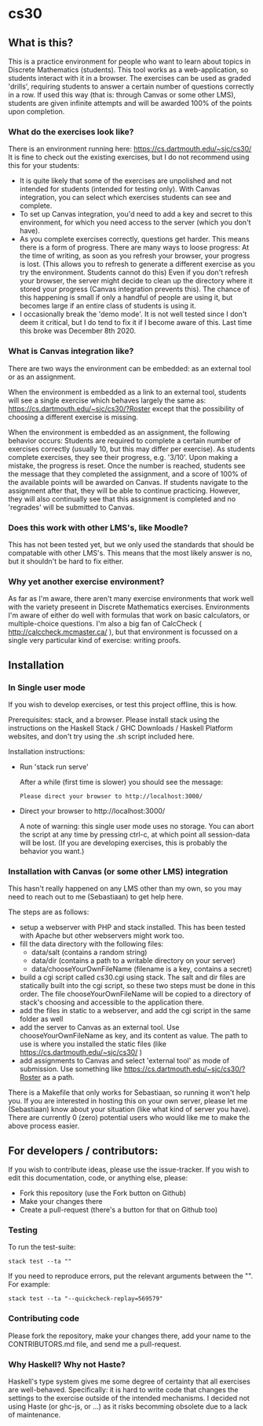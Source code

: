 # cs30

## What is this?

This is a practice environment for people who want to learn about topics in Discrete Mathematics (students).
This tool works as a web-application, so students interact with it in a browser.
The exercises can be used as graded 'drills', requiring students to answer a certain number of questions correctly in a row.
If used this way (that is: through Canvas or some other LMS), students are given infinite attempts and will be awarded 100% of the points upon completion.

### What do the exercises look like?

There is an environment running here: https://cs.dartmouth.edu/~sjc/cs30/
It is fine to check out the existing exercises, but I do not recommend using this for your students:

- It is quite likely that some of the exercises are unpolished and not intended for students (intended for testing only).
  With Canvas integration, you can select which exercises students can see and complete.
- To set up Canvas integration, you'd need to add a key and secret to this environment, for which you need access to the server (which you don't have).
- As you complete exercises correctly, questions get harder. This means there is a form of progress.
  There are many ways to loose progress:
  At the time of writing, as soon as you refresh your browser, your progress is lost.
  (This allows you to refresh to generate a different exercise as you try the environment.
  Students cannot do this)
  Even if you don't refresh your browser, the server might decide to clean up the directory where it stored your progress (Canvas integration prevents this). The chance of this happening is small if only a handful of people are using it, but becomes large if an entire class of students is using it.
- I occasionally break the 'demo mode'. It is not well tested since I don't deem it critical, but I do tend to fix it if I become aware of this.
  Last time this broke was December 8th 2020.

### What is Canvas integration like?

There are two ways the environment can be embedded: as an external tool or as an assignment.

When the environment is embedded as a link to an external tool, students will see a single exercise which behaves largely the same as:
https://cs.dartmouth.edu/~sjc/cs30/?Roster
except that the possibility of choosing a different exercise is missing.

When the environment is embedded as an assignment, the following behavior occurs:
Students are required to complete a certain number of exercises correctly (usually 10, but this may differ per exercise).
As students complete exercises, they see their progress, e.g. '3/10'.
Upon making a mistake, the progress is reset.
Once the number is reached, students see the message that they completed the assignment, and a score of 100% of the available points will be awarded on Canvas.
If students navigate to the assignment after that, they will be able to continue practicing.
However, they will also continually see that this assignment is completed and no 'regrades' will be submitted to Canvas.

### Does this work with other LMS's, like Moodle?

This has not been tested yet, but we only used the standards that should be compatable with other LMS's.
This means that the most likely answer is no, but it shouldn't be hard to fix either.

### Why yet another exercise environment?

As far as I'm aware, there aren't many exercise environments that work well with the variety preseent in Discrete Mathematics exercises.
Environments I'm aware of either do well with formulas that work on basic calculators, or multiple-choice questions.
I'm also a big fan of CalcCheck ( http://calccheck.mcmaster.ca/ ), but that environment is focussed on a single very particular kind of exercise: writing proofs.

## Installation

### In Single user mode

If you wish to develop exercises, or test this project offline, this is how.

Prerequisites: stack, and a browser. Please install stack using the
instructions on the Haskell Stack / GHC Downloads / Haskell Platform
websites, and don't try using the .sh script included here.

Installation instructions:

* Run 'stack run serve'

  After a while (first time is slower) you should see the message:

  ```console
  Please direct your browser to http://localhost:3000/
  ```

* Direct your browser to http://localhost:3000/
  
  A note of warning: this single user mode uses no storage. You can
  abort the script at any time by pressing ctrl-c, at which point
  all session-data will be lost.
  (If you are developing exercises, this is probably the behavior you want.)

### Installation with Canvas (or some other LMS) integration

This hasn't really happened on any LMS other than my own,
so you may need to reach out to me (Sebastiaan) to get help here.

The steps are as follows:

- setup a webserver with PHP and stack installed. This has been tested with Apache but other webservers might work too.
- fill the data directory with the following files:
  * data/salt (contains a random string)
  * data/dir (contains a path to a writable directory on your server)
  * data/chooseYourOwnFileName (filename is a key, contains a secret)
- build a cgi script called cs30.cgi using stack. The salt and dir files are statically built into the cgi script, so these two steps must be done in this order. The file chooseYourOwnFileName will be copied to a directory of stack's choosing and accessible to the application there.
- add the files in static to a webserver, and add the cgi script in the same folder as well
- add the server to Canvas as an external tool. Use chooseYourOwnFileName as key, and its content as value.
  The path to use is where you installed the static files (like https://cs.dartmouth.edu/~sjc/cs30/ )
- add assignments to Canvas and select 'external tool' as mode of submission.
  Use something like https://cs.dartmouth.edu/~sjc/cs30/?Roster as a path.

There is a Makefile that only works for Sebastiaan, so running it won't help you.
If you are interested in hosting this on your own server,
please let me (Sebastiaan) know about your situation (like what kind of server you have).
There are currently 0 (zero) potential users who would like me to make the above process easier.

## For developers / contributors:

If you wish to contribute ideas, please use the issue-tracker.
If you wish to edit this documentation, code, or anything else, please:

- Fork this repository (use the Fork button on Github)
- Make your changes there
- Create a pull-request (there's a button for that on Github too)

### Testing

To run the test-suite:
  
```console
stack test --ta ""
```

If you need to reproduce errors, put the relevant arguments between the "".
For example:

```console
stack test --ta "--quickcheck-replay=569579"
```

### Contributing code

Please fork the repository, make your changes there,
add your name to the CONTRIBUTORS.md file, and send me a pull-request.

### Why Haskell? Why not Haste?

Haskell's type system gives me some degree of certainty that all exercises are well-behaved.
Specifically: it is hard to write code that changes the settings to the exercise outside of the intended mechanisms.
I decided not using Haste (or ghc-js, or ...) as it risks becomming obsolete due to a lack of maintenance.
